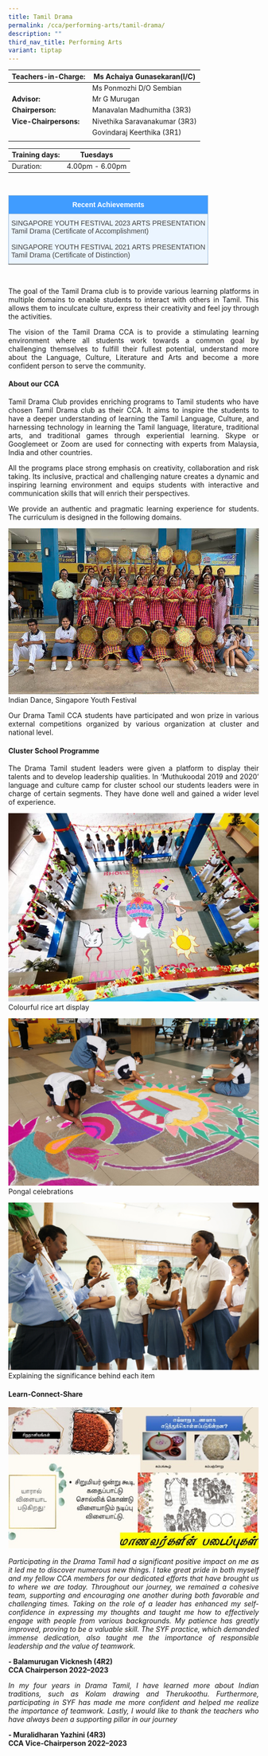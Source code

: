 ```yaml
---
title: Tamil Drama
permalink: /cca/performing-arts/tamil-drama/
description: ""
third_nav_title: Performing Arts
variant: tiptap
---
```

|  **Teachers-in-Charge:** | Ms Achaiya Gunasekaran(I/C) | 
| -------- | -------- |
|  | Ms Ponmozhi D/O Sembian |
| **Advisor:** | Mr G Murugan |
|**Chairperson:** |  Manavalan Madhumitha (3R3) |
|**Vice-Chairpersons:** |  Nivethika Saravanakumar (3R3)  |
|  |  Govindaraj Keerthika (3R1) |
|  |  |

| Training days: | Tuesdays  |
| - | -|
| Duration: |  4.00pm - 6.00pm |

<br><style type="text/css">
.tg  {border-collapse:collapse;border-color:#9ABAD9;border-spacing:0;}
.tg td{background-color:#EBF5FF;border-color:#9ABAD9;border-style:solid;border-width:1px;color:#444;
  font-family:Arial, sans-serif;font-size:14px;overflow:hidden;padding:10px 5px;word-break:normal;}
.tg th{background-color:#409cff;border-color:#9ABAD9;border-style:solid;border-width:1px;color:#fff;
  font-family:Arial, sans-serif;font-size:14px;font-weight:normal;overflow:hidden;padding:10px 5px;word-break:normal;}
.tg .tg-3jrd{border-color:inherit;font-family:"Lucida Sans Unicode", "Lucida Grande", sans-serif !important;font-size:medium;
  text-align:left;vertical-align:top}
</style>
<table class="tg">
<thead>
  <tr>
    <th class="tg-3jrd"><b>Recent Achievements</b><br></th>
  </tr>
</thead>
<tbody>
  <tr>
    <td class="tg-3jrd">SINGAPORE YOUTH FESTIVAL 2023 ARTS PRESENTATION<br>Tamil Drama (Certificate of Accomplishment)<br><br>SINGAPORE YOUTH FESTIVAL 2021 ARTS PRESENTATION<br>Tamil Drama (Certificate of Distinction)
		</td>
  </tr>
</tbody>
</table>
<br>

<p style="text-align:justify">The goal of the Tamil Drama club is to provide various learning platforms in multiple domains to enable students to interact with others in Tamil. This allows them to inculcate culture, express their creativity and feel joy through the activities.</p>



<p style="text-align:justify">The vision of the Tamil Drama CCA is to provide a stimulating learning environment where all students work towards a common goal by challenging themselves to fulfill their fullest potential, understand more about the Language, Culture, Literature and Arts and become a more confident person to serve the community.</p>

#### About our CCA

<p style="text-align:justify">Tamil Drama Club provides enriching programs to Tamil students who have chosen Tamil Drama club as their CCA. It aims to inspire the students to have a deeper understanding of learning the Tamil Language, Culture, and harnessing technology in learning the Tamil language, literature, traditional arts, and traditional games through experiential learning. Skype or Googlemeet or Zoom are used for connecting with experts from Malaysia, India and other countries.</p>

<p style="text-align:justify">All the programs place strong emphasis on creativity, collaboration and risk taking. Its inclusive, practical and challenging nature creates a dynamic and inspiring learning environment and equips students with interactive and communication skills that will enrich their perspectives.</p>

<p style="text-align:justify">We provide an authentic and pragmatic learning experience for students. The curriculum is designed in the following domains.</p>


![Drama Tamil CCA](/images/Cca/cca-dramatamil-n01.jpg)
Indian Dance, Singapore Youth Festival

<p style="text-align:justify">Our Drama Tamil CCA students have participated and won prize in various external competitions organized by various organization at cluster and national level.</p>


#### Cluster School Programme

<p style="text-align:justify">The Drama Tamil student leaders were given a platform to display their talents and to develop leadership qualities.  In ‘Muthukoodal 2019 and 2020’ language and culture camp for cluster school our students leaders were in charge of certain segments. They have done well and gained a wider level of experience.</p>

![Pongal celebrations](/images/Cca/cca-dramatamil-03b.jpg)
Colourful rice art display

![Colourful rice art display](/images/Cca/cca-dramatamil-05.jpg)
Pongal celebrations

![Significance behind each item](/images/Cca/cca-dramatamil-06.jpg)
Explaining the significance behind each item


#### Learn-Connect-Share

![Learn Conect Share](/images/Cca/cca-dramatamil-06a.jpg)

<p style="text-align:justify; font-style:italic">Participating in the Drama Tamil had a significant positive impact on me as it led me to discover numerous new things. I take great pride in both myself and my fellow CCA members for our dedicated efforts that have brought us to where we are today. Throughout our journey, we remained a cohesive team, supporting and encouraging one another during both favorable and challenging times. Taking on the role of a leader has enhanced my self-confidence in expressing my thoughts and taught me how to effectively engage with people from various backgrounds. My patience has greatly improved, proving to be a valuable skill.  The SYF practice, which demanded immense dedication, also taught me the importance of responsible leadership and the value of teamwork.</p>

**- Balamurugan Vicknesh (4R2) <br>
CCA Chairperson 2022–2023**



<p style="text-align:justify; font-style:italic">In my four years in Drama Tamil, I have learned more about Indian traditions, such as Kolam drawing and Therukoothu. Furthermore, participating in SYF has made me more confident and helped me realize the importance of teamwork. Lastly, I would like to thank the teachers who have always been a supporting pillar in our journey</p>

**- Muralidharan Yazhini (4R3)<br>
CCA Vice-Chairperson 2022–2023**